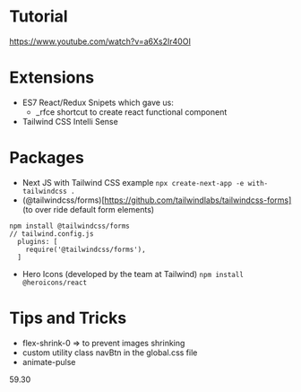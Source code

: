 # Tutorial
https://www.youtube.com/watch?v=a6Xs2Ir40OI

# Extensions
- ES7 React/Redux Snipets which gave us:
    - _rfce shortcut to create react functional component
- Tailwind CSS Intelli Sense

# Packages
- Next JS with Tailwind CSS example
```npx create-next-app -e with-tailwindcss .```
- (@tailwindcss/forms)[https://github.com/tailwindlabs/tailwindcss-forms] (to over ride default form elements)

```
npm install @tailwindcss/forms
// tailwind.config.js
  plugins: [
    require('@tailwindcss/forms'),
  ]
```
- Hero Icons (developed by the team at Tailwind)
```npm install @heroicons/react```

# Tips and Tricks
- flex-shrink-0 => to prevent images shrinking
- custom utility class navBtn in the global.css file
- animate-pulse

59.30